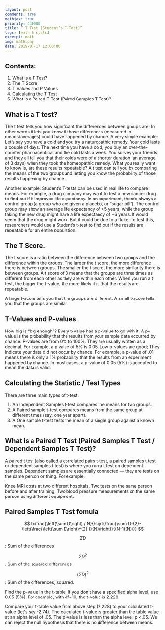 ```yaml
---
layout: post
comments: true
mathjax: true
priority: 440000
title: “ T Test (Student’s T-Test)”
tags: [math & stats]
excerpt: math
img: math.png
date: 2019-07-17 12:00:00
---
```


## Contents:

1. What is a T Test?
2. The T Score
3. T Values and P Values
4. Calculating the T Test
5. What is a Paired T Test (Paired Samples T Test)?

## What is a T test?

The t test tells you how significant the differences between groups are; In other words it lets you know if those differences (measured in means/averages) could have happened by chance.
A very simple example: Let’s say you have a cold and you try a naturopathic remedy. Your cold lasts a couple of days. The next time you have a cold, you buy an over-the-counter pharmaceutical and the cold lasts a week. You survey your friends and they all tell you that their colds were of a shorter duration (an average of 3 days) when they took the homeopathic remedy. What you really want to know is, are these results repeatable? A t test can tell you by comparing the means of the two groups and letting you know the probability of those results happening by chance.

Another example: Student’s T-tests can be used in real life to compare means. For example, a drug company may want to test a new cancer drug to find out if it improves life expectancy. In an experiment, there’s always a control group (a group who are given a placebo, or “sugar pill”). The control group may show an average life expectancy of +5 years, while the group taking the new drug might have a life expectancy of +6 years. It would seem that the drug might work. But it could be due to a fluke. To test this, researchers would use a Student’s t-test to find out if the results are repeatable for an entire population.

## The T Score.

The t score is a ratio between the difference between two groups and the difference within the groups. The larger the t score, the more difference there is between groups. The smaller the t score, the more similarity there is between groups. A t score of 3 means that the groups are three times as different from each other as they are within each other. When you run a t test, the bigger the t-value, the more likely it is that the results are repeatable.

A large t-score tells you that the groups are different.
A small t-score tells you that the groups are similar.

## T-Values and P-values

How big is “big enough”? Every t-value has a p-value to go with it. A p-value is the probability that the results from your sample data occurred by chance. P-values are from 0% to 100%. They are usually written as a decimal. For example, a p value of 5% is 0.05. Low p-values are good; They indicate your data did not occur by chance. For example, a p-value of .01 means there is only a 1% probability that the results from an experiment happened by chance. In most cases, a p-value of 0.05 (5%) is accepted to mean the data is valid.

## Calculating the Statistic / Test Types
There are three main types of t-test:

1. An Independent Samples t-test compares the means for two groups.
2. A Paired sample t-test compares means from the same group at different times (say, one year apart).
3. A One sample t-test tests the mean of a single group against a known mean.

## What is a Paired T Test (Paired Samples T Test / Dependent Samples T Test)?
A paired t test (also called a correlated pairs t-test, a paired samples t test or dependent samples t test) is where you run a t test on dependent samples. Dependent samples are essentially connected — they are tests on the same person or thing. For example:

Knee MRI costs at two different hospitals,
Two tests on the same person before and after training,
Two blood pressure measurements on the same person using different equipment.

## Paired Samples T Test fomula

$$
t=\frac{\left(\sum D\right) / N}{\sqrt{\frac{\sum D^{2}-\left(\frac{\left(\sum D\right)^{2} )}{N}\right)}{(N-1)(N)}}}
$$

$$\Sigma D$$: Sum of the differences 

$$\Sigma D^{2}$$: Sum of the squared differences 

$$(\Sigma D)^{2}$$: Sum of the differences, squared.


Find the p-value in the t-table, If you don’t have a specified alpha level, use 0.05 (5%). For example, with df=10, the t-value is 2.228.

Compare your t-table value from above step (2.228) to your calculated t-value (let's say -2.74). The calculated t-value is greater than the table value at an alpha level of .05. The p-value is less than the alpha level: p <.05. We can reject the null hypothesis that there is no difference between means.